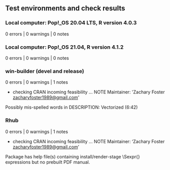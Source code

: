 ## Test environments and check results

### Local computer: Pop!_OS 20.04 LTS, R version 4.0.3

0 errors | 0 warnings | 0 notes

### Local computer: Pop!_OS 21.04, R version 4.1.2

0 errors | 0 warnings | 0 notes

### win-builder (devel and release)

0 errors | 0 warnings | 1 notes

* checking CRAN incoming feasibility ... NOTE
Maintainer: 'Zachary Foster <zacharyfoster1989@gmail.com>'

Possibly mis-spelled words in DESCRIPTION:
  Vectorized (6:42)

### Rhub 

0 errors | 0 warnings | 1 notes

* checking CRAN incoming feasibility ... NOTE
Maintainer: ‘Zachary Foster <zacharyfoster1989@gmail.com>’

Package has help file(s) containing install/render-stage \Sexpr{} expressions but no prebuilt PDF manual.
